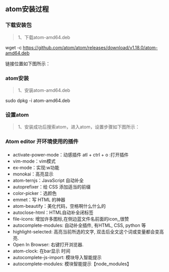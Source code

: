 ## atom安装过程
### 下载安装包
> 1、下载atom-amd64.deb

wget -c https://github.com/atom/atom/releases/download/v1.18.0/atom-amd64.deb

链接位置如下图所示：
[]( img/6.jpg )
### atom安装
> 1、安装atom-amd64.deb

sudo dpkg -i atom-amd64.deb
### 设置atom
> 1、安装成功后搜索atom，进入atom，设置步骤如下图所示：
###  Atom editor 开环境使用的插件
#### 
* activate-power-mode：动感插件 atl + ctrl + o :打开插件
* vim-mode：vim模式
* ex-mode：实现:w功能
* monokai：高亮显示
* atom-ternjs：JavaScript 自动补全
* autoprefixer：给 CSS 添加适当的前缀
* color-picker：选颜色
* emmet：写 HTML 的神器
* atom-beautify：美化代码，空格啊什么什么的
* autoclose-html：HTML自动补全闭标签
* file-icons: 增加许多图标,在侧边蓝文件名前面的icon,,很赞
* autocomplete-modules: 自动补全插件, 有HTML, CSS, python 等
* highlight-selected: 高亮当前所选的文字, 双击后全文这个词或变量都会变高亮.
* Open In Browser: 右键打开浏览器.
* atom-clock: 在bar显示 时间
* autocomplete-js-import: 模块导入智能提示
* autocomplete-modules: 模块智能提示【node_modules】

